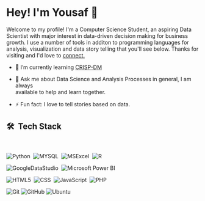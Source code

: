 # Hey! I'm Yousaf 👋

Welcome to my profile! I'm a Computer Science Student, an aspiring Data Scientist with major interest in data-driven decision making for business growth. I use a number of tools in additon to programming languages for analysis, visualization and data story telling that you'll see below. Thanks for visiting and I'd love to <a href="https://www.linkedin.com/in/yousaf530/" target='_blank'> connect. </a>

- 🌱 I’m currently learning <a href="https://www.sv-europe.com/crisp-dm-methodology/#:~:text=CRISP%2DDM%20stands%20for%20cross,claim%20any%20ownership%20over%20it." target='_blank'> CRISP-DM </a>

- 💬 Ask me about Data Science and Analysis Processes in general, I am always <br> available to help and learn together.

- ⚡ Fun fact: I love to tell stories based on data.

<h2> 🛠 &nbsp;Tech Stack</h2>
<br>

![Python](https://img.shields.io/badge/Python-14354C?style=logo=python&logoColor=white)&nbsp;
![MYSQL](https://img.shields.io/badge/MySQL-00000F)&nbsp;
![MSExcel](https://img.shields.io/badge/Microsoft_Excel-217346)&nbsp;
![R](https://img.shields.io/badge/R-276DC3)

![GoogleDataStudio](https://img.shields.io/badge/Google_Data_Studio-E34F26.svg?)&nbsp;
![Microsoft Power BI](https://img.shields.io/badge/Microsoft_Power_BI-276DC3.svg?)

![HTML5](https://img.shields.io/badge/HTML5-E34F26?)&nbsp;
![CSS](https://img.shields.io/badge/CSS-239120)&nbsp;
![JavaScript](https://img.shields.io/badge/JavaScript-323330)&nbsp;
![PHP](https://img.shields.io/badge/PHP-777BB4)

![Git](https://img.shields.io/badge/Git-F05032)
![GitHub](https://img.shields.io/badge/GitHub-100000)
![Ubuntu](https://img.shields.io/badge/Ubuntu-E95420)
